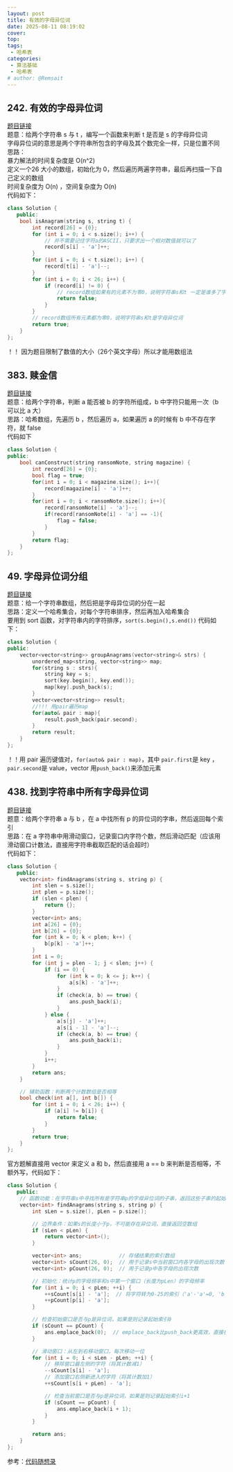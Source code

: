 ```yaml
---
layout: post
title: 有效的字母异位词
date: 2025-08-11 08:19:02
cover: 
top: 
tags: 
 - 哈希表
categories: 
 - 算法基础
 - 哈希表
# author: @Remsait
---
```

## 242. 有效的字母异位词
[题目链接](https://leetcode.cn/problems/valid-anagram/)  
题意：给两个字符串 s 与 t ，编写一个函数来判断 t 是否是 s 的字母异位词  
字母异位词的意思是两个字符串所包含的字母及其个数完全一样，只是位置不同  
思路：  
暴力解法的时间复杂度是 O(n^2)  
定义一个26 大小的数组，初始化为 0，然后遍历两遍字符串，最后再扫描一下自己定义的数组  
时间复杂度为 O(n) ，空间复杂度为 O(n)  
代码如下：  
```c++
class Solution {
   public:
    bool isAnagram(string s, string t) {
        int record[26] = {0};
        for (int i = 0; i < s.size(); i++) {
            // 并不需要记住字符a的ASCII，只要求出一个相对数值就可以了
            record[s[i] - 'a']++;
        }
        for (int i = 0; i < t.size(); i++) {
            record[t[i] - 'a']--;
        }
        for (int i = 0; i < 26; i++) {
            if (record[i] != 0) {
                // record数组如果有的元素不为零0，说明字符串s和t 一定是谁多了字符或者谁少了字符。
                return false;
            }
        }
        // record数组所有元素都为零0，说明字符串s和t是字母异位词
        return true;
    }
};
```
！！ 因为题目限制了数值的大小（26个英文字母）所以才能用数组法

## 383. 赎金信
[题目链接](https://leetcode.cn/problems/ransom-note/description/)  
题意：给两个字符串，判断 a 能否被 b 的字符所组成，b 中字符只能用一次（b 可以比 a 大）  
思路：哈希数组，先遍历 b ，然后遍历 a，如果遍历 a 的时候有 b 中不存在字符，就 false   
代码如下  
```c++
class Solution {
public:
    bool canConstruct(string ransomNote, string magazine) {
        int record[26] = {0};
        bool flag = true;
        for(int i = 0; i < magazine.size(); i++){
            record[magazine[i] - 'a']++;
        }
        for(int i = 0; i < ransomNote.size(); i++){
            record[ransomNote[i] - 'a']--;
            if(record[ransomNote[i] - 'a'] == -1){
                flag = false;
            }
        }
        return flag;
    }
};
```

## 49. 字母异位词分组
[题目链接](https://leetcode.cn/problems/group-anagrams/)  
题意：给一个字符串数组，然后把是字母异位词的分在一起  
思路：定义一个哈希集合，对每个字符串排序，然后再加入哈希集合  
要用到 sort 函数，对字符串内的字符排序，`sort(s.begin(),s.end())`
代码如下：
```c++
class Solution {
public:
    vector<vector<string>> groupAnagrams(vector<string>& strs) {
        unordered_map<string, vector<string>> map;
        for(string s : strs){
            string key = s;
            sort(key.begin(), key.end());
            map[key].push_back(s);
        }
        vector<vector<string>> result;
        //!!! 用pair遍历map
        for(auto& pair : map){
            result.push_back(pair.second);
        }
        return result;
    }
};
```
！！用 pair 遍历键值对，`for(auto& pair : map)`，其中 `pair.first`是 key ，`pair.second`是 value，vector 用`push_back()`来添加元素

## 438. 找到字符串中所有字母异位词
[题目链接](https://leetcode.cn/problems/find-all-anagrams-in-a-string/description/)  
题意：给两个字符串 a 与 b ，在 a 中找所有 p 的异位词的字串，然后返回每个索引  
思路：在 a 字符串中用滑动窗口，记录窗口内字符个数，然后滑动匹配（应该用滑动窗口计数法，直接用字符串截取匹配的话会超时）  
代码如下：
```c++
class Solution {
   public:
    vector<int> findAnagrams(string s, string p) {
        int slen = s.size();
        int plen = p.size();
        if (slen < plen) {
            return {};
        }
        vector<int> ans;
        int a[26] = {0};
        int b[26] = {0};
        for (int k = 0; k < plen; k++) {
            b[p[k] - 'a']++;
        }
        int i = 0;
        for (int j = plen - 1; j < slen; j++) {
            if (i == 0) {
                for (int k = 0; k <= j; k++) {
                    a[s[k] - 'a']++;
                }
                if (check(a, b) == true) {
                    ans.push_back(i);
                }
            } else {
                a[s[j] - 'a']++;
                a[s[i - 1] - 'a']--;
                if (check(a, b) == true) {
                    ans.push_back(i);
                }
            }
            i++;
        }
        return ans;
    }

    // 辅助函数：判断两个计数数组是否相等
    bool check(int a[], int b[]) {
        for (int i = 0; i < 26; i++) {
            if (a[i] != b[i]) {
                return false;
            }
        }
        return true;
    }
};
```
官方题解直接用 vector 来定义 a 和 b，然后直接用 a == b 来判断是否相等，不额外写，代码如下：  
```c++
class Solution {
   public:
    // 函数功能：在字符串s中寻找所有是字符串p的字母异位词的子串，返回这些子串的起始索引
    vector<int> findAnagrams(string s, string p) {
        int sLen = s.size(), pLen = p.size();

        // 边界条件：如果s的长度小于p，不可能存在异位词，直接返回空数组
        if (sLen < pLen) {
            return vector<int>();
        }

        vector<int> ans;            // 存储结果的索引数组
        vector<int> sCount(26, 0);  // 用于记录s中当前窗口内各字母的出现次数（26个小写字母）
        vector<int> pCount(26, 0);  // 用于记录p中各字母的出现次数

        // 初始化：统计p的字母频率和s中第一个窗口（长度为pLen）的字母频率
        for (int i = 0; i < pLen; ++i) {
            ++sCount[s[i] - 'a'];  // 将字符转为0-25的索引（'a'-'a'=0, 'b'-'a'=1, ..., 'z'-'a'=25）
            ++pCount[p[i] - 'a'];
        }

        // 检查初始窗口是否与p是异位词，如果是则记录起始索引0
        if (sCount == pCount) {
            ans.emplace_back(0);  // emplace_back比push_back更高效，直接在容器中构造元素
        }

        // 滑动窗口：从左到右移动窗口，每次移动一位
        for (int i = 0; i < sLen - pLen; ++i) {
            // 移除窗口最左侧的字符（将其计数减1）
            --sCount[s[i] - 'a'];
            // 添加窗口右侧新进入的字符（将其计数加1）
            ++sCount[s[i + pLen] - 'a'];

            // 检查当前窗口是否与p是异位词，如果是则记录起始索引i+1
            if (sCount == pCount) {
                ans.emplace_back(i + 1);
            }
        }

        return ans;
    }
};
```


参考：[代码随想录](https://programmercarl.com/0242.%E6%9C%89%E6%95%88%E7%9A%84%E5%AD%97%E6%AF%8D%E5%BC%82%E4%BD%8D%E8%AF%8D.html)